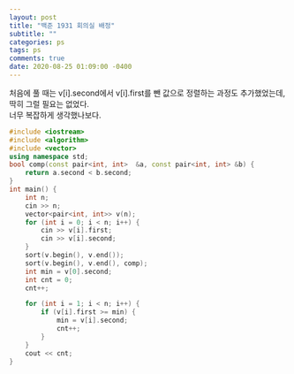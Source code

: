 ```yaml
---
layout: post
title: "백준 1931 회의실 배정"
subtitle: ""
categories: ps
tags: ps
comments: true
date: 2020-08-25 01:09:00 -0400
---
```


처음에 풀 때는 v[i].second에서 v[i].first를 뺀 값으로 정렬하는 과정도 추가했었는데, 딱히 그럴 필요는 없었다.  
너무 복잡하게 생각했나보다.  


```cpp
#include <iostream>
#include <algorithm>
#include <vector>
using namespace std;
bool comp(const pair<int, int>  &a, const pair<int, int> &b) {
	return a.second < b.second;
}
int main() {
	int n;
	cin >> n;
	vector<pair<int, int>> v(n);
	for (int i = 0; i < n; i++) {
		cin >> v[i].first;
		cin >> v[i].second;
	}
	sort(v.begin(), v.end());
	sort(v.begin(), v.end(), comp);
	int min = v[0].second;
	int cnt = 0;
	cnt++;

	for (int i = 1; i < n; i++) {
		if (v[i].first >= min) {
			min = v[i].second;
			cnt++;
		}
	}
	cout << cnt;
}
```

